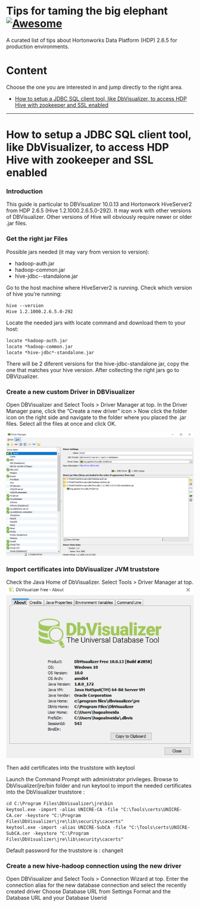 # Tips for taming the big elephant [![Awesome](https://cdn.rawgit.com/sindresorhus/awesome/d7305f38d29fed78fa85652e3a63e154dd8e8829/media/badge.svg)](https://github.com/sindresorhus/awesome)

A curated list of tips about Hortonworks Data Platform (HDP) 2.6.5 for production environments.

# Content
Choose the one you are interested in and jump directly to the right area. 

- [How to setup a JDBC SQL client tool, like DbVisualizer, to access HDP Hive with zookeeper and SSL enabled](#how-to-setup-a-jdbc-sql-client-tool-like-dbvisualizer-to-access-hdp-hive-with-zookeeper-and-ssl-enabled)

___

# How to setup a JDBC SQL client tool, like DbVisualizer, to access HDP Hive with zookeeper and SSL enabled 	

### Introduction
This guide is particular to DBVisualizer 10.0.13 and Hortonwork HiveServer2 from HDP 2.6.5 (Hive 1.2.1000.2.6.5.0-292).
It may work with other versions of DBVisualizer. Other versions of Hive will obviously require newer or older .jar files.

###  Get the right jar Files
Possible jars needed (it may vary from version to version):
* hadoop-auth.jar
* hadoop-common.jar
* hive-jdbc-<hive-version>-standalone.jar

Go to the host machine where HiveServer2 is running. 
Check which version of hive you're running:
```
hive --version
Hive 1.2.1000.2.6.5.0-292
```
Locate the needed jars with locate command and download them to your host:
```
locate *hadoop-auth.jar
locate *hadoop-common.jar
locate *hive-jdbc*-standalone.jar
```
There will be 2 diferent versions for the hive-jdbc-standalone jar, copy the one that matches your hive version.
After collecting the right jars go to DBVizualizer.

###  Create a new custom Driver in DBVisualizer
Open DBVisualizer and Select Tools > Driver Manager at top.
In the Driver Manager pane, click the “Create a new driver” icon > Now click the folder icon on the right side and navigate to the folder where you placed the .jar files. Select all the files at once and click OK.

![Driver Manager](/pics/jdbc-client/driver-manager.png)

###  Import certificates into DbVisualizer JVM truststore
Check the Java Home of DbVisualizer. Select Tools > Driver Manager at top.
![Java Home](/pics/jdbc-client/java-home.png)

Then add certificates into the truststore with keytool

Launch the Command Prompt with administrator privileges. Browse to DbVisualizer/jre/bin folder and run keytool to import the needed certificates into the DbVisualizer truststore :
```
cd C:\Program Files\DbVisualizer\jre\bin
keytool.exe -import -alias UNICRE-CA -file "C:\Tools\certs\UNICRE-CA.cer -keystore "C:\Program Files\DbVisualizer\jre\lib\security\cacerts"
keytool.exe -import -alias UNICRE-SubCA -file "C:\Tools\certs\UNICRE-SubCA.cer -keystore "C:\Program Files\DbVisualizer\jre\lib\security\cacerts"
```
Default password for the truststore is : changeit

###  Create a new hive-hadoop connection using the new driver
Open DBVisualizer and Select Tools > Connection Wizard at top.
Enter the connection alias for the new database connection and select the recently created driver
Choose Database URL from Settings Format and the Database URL and your Database Userid





